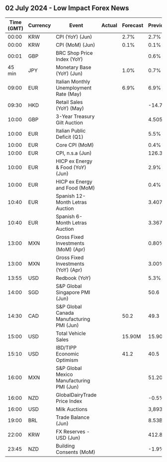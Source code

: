 ## 02 July 2024 - Low Impact Forex News

| Time (GMT) | Currency | Event | Actual | Forecast | Previous |
|------|----------|-------|--------|----------|----------|
| 00:00 | KRW | CPI (YoY) (Jun) |  | 2.7% | 2.7% |
| 00:00 | KRW | CPI (MoM) (Jun) |  | 0.1% | 0.1% |
| 00:01 | GBP | BRC Shop Price Index (YoY) |  |  | 0.6% |
| 45 min | JPY | Monetary Base (YoY) (Jun) |  | 1.0% | 0.7% |
| 09:00 | EUR | Italian Monthly Unemployment Rate (May) |  | 6.9% | 6.9% |
| 09:30 | HKD | Retail Sales (YoY) (May) |  |  | -14.7% |
| 10:00 | GBP | 3-Year Treasury Gilt Auction |  |  | 4.505% |
| 10:00 | EUR | Italian Public Deficit (Q1) |  |  | 5.5% |
| 10:00 | EUR | Core CPI (MoM) |  |  | 0.4% |
| 10:00 | EUR | CPI, n.s.a (Jun) |  |  | 126.31 |
| 10:00 | EUR | HICP ex Energy & Food (YoY) (Jun) |  |  | 2.9% |
| 10:00 | EUR | HICP ex Energy and Food (MoM) |  |  | 0.4% |
| 10:40 | EUR | Spanish 12-Month Letras Auction |  |  | 3.407% |
| 10:40 | EUR | Spanish 6-Month Letras Auction |  |  | 3.367% |
| 13:00 | MXN | Gross Fixed Investments (MoM) (Apr) |  |  | 0.80% |
| 13:00 | MXN | Gross Fixed Investments (YoY) (Apr) |  |  | 3.00% |
| 13:55 | USD | Redbook (YoY) |  |  | 5.3% |
| 14:00 | SGD | S&P Global Singapore PMI (Jun) |  |  | 50.6 |
| 14:30 | CAD | S&P Global Canada Manufacturing PMI (Jun) |  | 50.2 | 49.3 |
| 15:00 | USD | Total Vehicle Sales |  | 15.90M | 15.90M |
| 15:10 | USD | IBD/TIPP Economic Optimism |  | 41.2 | 40.5 |
| 16:00 | MXN | S&P Global Mexico Manufacturing PMI (Jun) |  |  | 51.20 |
| 16:00 | NZD | GlobalDairyTrade Price Index |  |  | -0.5% |
| 16:00 | USD | Milk Auctions |  |  | 3,893.0 |
| 19:00 | BRL | Trade Balance (Jun) |  |  | 8.53B |
| 22:00 | KRW | FX Reserves - USD (Jun) |  |  | 412.83B |
| 23:45 | NZD | Building Consents (MoM) |  |  | -1.9% |
